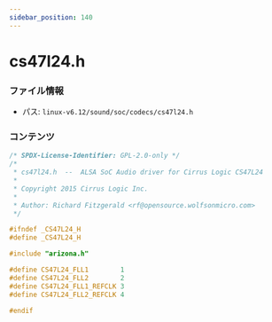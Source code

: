 ```yaml
---
sidebar_position: 140
---
```

# cs47l24.h

### ファイル情報

- パス: `linux-v6.12/sound/soc/codecs/cs47l24.h`

### コンテンツ

```h
/* SPDX-License-Identifier: GPL-2.0-only */
/*
 * cs47l24.h  --  ALSA SoC Audio driver for Cirrus Logic CS47L24
 *
 * Copyright 2015 Cirrus Logic Inc.
 *
 * Author: Richard Fitzgerald <rf@opensource.wolfsonmicro.com>
 */

#ifndef _CS47L24_H
#define _CS47L24_H

#include "arizona.h"

#define CS47L24_FLL1        1
#define CS47L24_FLL2        2
#define CS47L24_FLL1_REFCLK 3
#define CS47L24_FLL2_REFCLK 4

#endif

```

